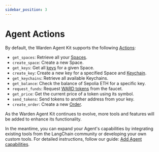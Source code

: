 ```yaml
---
sidebar_position: 3
---
```


# Agent Actions

By default, the Warden Agent Kit supports the following [Actions](/learn/glossary#action):

- `get_spaces`: Retrieve all your [Spaces](/learn/glossary#space).
- `create_space`: Create a new Space.
- `get_keys`: Get all [keys](/learn/glossary#key) for a given Space.
- `create_key`: Create a new key for a specified Space and [Keychain](/learn/glossary#keychain).
- `get_keychains`: Retrieve all available Keychains.
- `get_balance`: Check the balance of Sepolia ETH for a specific key.
- `request_funds`: Request [WARD tokens](/learn/glossary#ward-token) from the faucet.
- `get_price`: Get the current price of a token using its symbol.
- `send_tokens`: Send tokens to another address from your key.
- `create_order`: Create a new [Order](/learn/glossary#order).

As the Warden Agent Kit continues to evolve, more tools and features will be added to enhance its functionality.

In the meantime, you can expand your Agent's capabilities by integrating existing tools from the LangChain community or developing your own custom tools. For detailed instructions, follow our guide: [Add Agent capabilities](add-agent-capabilities).
